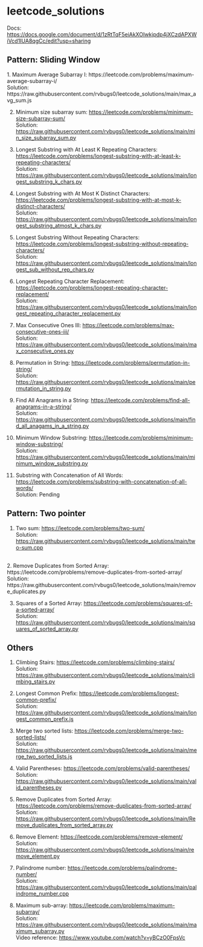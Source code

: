 # leetcode_solutions


Docs: https://docs.google.com/document/d/1zRtTqF5eiAkXOIwkjpdp4jXCzdAPXWiVcd1IUA8qgCc/edit?usp=sharing




<h2>Pattern: Sliding Window</h2>
1. Maximum Average Subarray I: https://leetcode.com/problems/maximum-average-subarray-i/
<br/>Solution: https://raw.githubusercontent.com/rvbugs0/leetcode_solutions/main/max_avg_sum.js

2. Minimum size subarray sum: https://leetcode.com/problems/minimum-size-subarray-sum/
<br/>Solution: https://raw.githubusercontent.com/rvbugs0/leetcode_solutions/main/min_size_subarray_sum.py

3. Longest Substring with At Least K Repeating Characters: https://leetcode.com/problems/longest-substring-with-at-least-k-repeating-characters/
<br/>Solution: https://raw.githubusercontent.com/rvbugs0/leetcode_solutions/main/longest_substring_k_chars.py

4. Longest Substring with At Most K Distinct Characters: https://leetcode.com/problems/longest-substring-with-at-most-k-distinct-characters/
<br/>Solution: https://raw.githubusercontent.com/rvbugs0/leetcode_solutions/main/longest_substring_atmost_k_chars.py

5. Longest Substring Without Repeating Characters: https://leetcode.com/problems/longest-substring-without-repeating-characters/
<br/>Solution: https://raw.githubusercontent.com/rvbugs0/leetcode_solutions/main/longest_sub_without_rep_chars.py

6. Longest Repeating Character Replacement: https://leetcode.com/problems/longest-repeating-character-replacement/
<br/>Solution: https://raw.githubusercontent.com/rvbugs0/leetcode_solutions/main/longest_repeating_character_replacement.py

7. Max Consecutive Ones III: https://leetcode.com/problems/max-consecutive-ones-iii/
<br/>Solution: https://raw.githubusercontent.com/rvbugs0/leetcode_solutions/main/max_consecutive_ones.py

8. Permutation in String: https://leetcode.com/problems/permutation-in-string/
<br/>Solution: https://raw.githubusercontent.com/rvbugs0/leetcode_solutions/main/permutation_in_string.py

9. Find All Anagrams in a String: https://leetcode.com/problems/find-all-anagrams-in-a-string/
<br/>Solution: https://raw.githubusercontent.com/rvbugs0/leetcode_solutions/main/find_all_anagams_in_a_string.py

10. Minimum Window Substring: https://leetcode.com/problems/minimum-window-substring/
<br/>Solution: https://raw.githubusercontent.com/rvbugs0/leetcode_solutions/main/minimum_window_substring.py

11. Substring with Concatenation of All Words: https://leetcode.com/problems/substring-with-concatenation-of-all-words/
<br/>Solution: Pending


<h2>Pattern: Two pointer</h2>

1. Two sum: https://leetcode.com/problems/two-sum/
<br/>Solution: https://raw.githubusercontent.com/rvbugs0/leetcode_solutions/main/two-sum.cpp
<br>
2. Remove Duplicates from Sorted Array: https://leetcode.com/problems/remove-duplicates-from-sorted-array/
<br/>Solution: https://raw.githubusercontent.com/rvbugs0/leetcode_solutions/main/remove_duplicates.py

3. Squares of a Sorted Array: https://leetcode.com/problems/squares-of-a-sorted-array/
<br/>Solution: https://raw.githubusercontent.com/rvbugs0/leetcode_solutions/main/squares_of_sorted_array.py


<h2>Others</h2>

1. Climbing Stairs: https://leetcode.com/problems/climbing-stairs/
<br/> Solution:  https://raw.githubusercontent.com/rvbugs0/leetcode_solutions/main/climbing_stairs.py

2. Longest Common Prefix: https://leetcode.com/problems/longest-common-prefix/
<br/> Solution:  https://raw.githubusercontent.com/rvbugs0/leetcode_solutions/main/longest_common_prefix.js

3. Merge two sorted lists: https://leetcode.com/problems/merge-two-sorted-lists/
<br/> Solution:  https://raw.githubusercontent.com/rvbugs0/leetcode_solutions/main/merge_two_sorted_lists.js

4. Valid Parentheses: https://leetcode.com/problems/valid-parentheses/
<br/> Solution: https://raw.githubusercontent.com/rvbugs0/leetcode_solutions/main/valid_parentheses.py

5. Remove Duplicates from Sorted Array: https://leetcode.com/problems/remove-duplicates-from-sorted-array/
<br/> Solution: https://raw.githubusercontent.com/rvbugs0/leetcode_solutions/main/Remove_duplicates_from_sorted_array.py

6. Remove Element: https://leetcode.com/problems/remove-element/
<br/> Solution: https://raw.githubusercontent.com/rvbugs0/leetcode_solutions/main/remove_element.py

7. Palindrome number: https://leetcode.com/problems/palindrome-number/
<br/> Solution: https://raw.githubusercontent.com/rvbugs0/leetcode_solutions/main/palindrome_number.cpp

8. Maximum sub-array: https://leetcode.com/problems/maximum-subarray/
<br/> Solution: https://raw.githubusercontent.com/rvbugs0/leetcode_solutions/main/maximum_subarray.py
<br/> Video reference: https://www.youtube.com/watch?v=yBCzO0FpsVc

